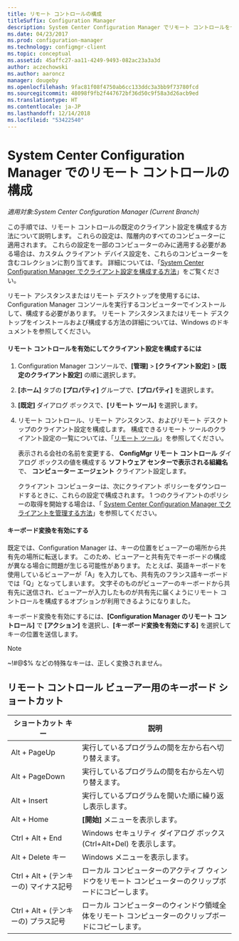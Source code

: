 ```yaml
---
title: リモート コントロールの構成
titleSuffix: Configuration Manager
description: System Center Configuration Manager でリモート コントロールをセットアップします。
ms.date: 04/23/2017
ms.prod: configuration-manager
ms.technology: configmgr-client
ms.topic: conceptual
ms.assetid: 45affc27-aa11-4249-9493-082ac23a3a3d
author: aczechowski
ms.author: aaroncz
manager: dougeby
ms.openlocfilehash: 9fac81f08f4750ab6cc133ddc3a3bb9f73780fcd
ms.sourcegitcommit: 48098f9fb2f447672bf36d50c9f58a3d26acb9ed
ms.translationtype: HT
ms.contentlocale: ja-JP
ms.lasthandoff: 12/14/2018
ms.locfileid: "53422540"
---
```

# <a name="configuring-remote-control-in-system-center-configuration-manager"></a>System Center Configuration Manager でのリモート コントロールの構成

*適用対象:System Center Configuration Manager (Current Branch)*

 この手順では、リモート コントロールの既定のクライアント設定を構成する方法について説明します。 これらの設定は、階層内のすべてのコンピューターに適用されます。 これらの設定を一部のコンピューターのみに適用する必要がある場合は、カスタム クライアント デバイス設定を、これらのコンピューターを含むコレクションに割り当てます。 詳細については、「[System Center Configuration Manager でクライアント設定を構成する方法](../../../../core/clients/deploy/configure-client-settings.md)」をご覧ください。 

リモート アシスタンスまたはリモート デスクトップを使用するには、Configuration Manager コンソールを実行するコンピューターでインストールして、構成する必要があります。 リモート アシスタンスまたはリモート デスクトップをインストールおよび構成する方法の詳細については、Windows のドキュメントを参照してください。  

#### <a name="to-enable-remote-control-and-configure-client-settings"></a>リモート コントロールを有効にしてクライアント設定を構成するには  

1. Configuration Manager コンソールで、**[管理]** > **[クライアント設定]** > **[既定のクライアント設定]** の順に選択します。  

2. **[ホーム]** タブの **[プロパティ]** グループで、**[プロパティ]** を選択します。  

3. **[既定]** ダイアログ ボックスで、**[リモート ツール]** を選択します。  

4. リモート コントロール、リモート アシスタンス、およびリモート デスクトップのクライアント設定を構成します。 構成できるリモート ツールのクライアント設定の一覧については、「[リモート ツール](../../../../core/clients/deploy/about-client-settings.md#remote-tools)」を参照してください。  

   表示される会社の名前を変更する、 **ConfigMgr リモート コントロール**  ダイアログ ボックスの値を構成する **ソフトウェア センターで表示される組織名** で、 **コンピューター エージェント** クライアント設定します。  

   クライアント コンピューターは、次にクライアント ポリシーをダウンロードするときに、これらの設定で構成されます。 1 つのクライアントのポリシーの取得を開始する場合は、「 [System Center Configuration Manager でクライアントを管理する方法](../../../../core/clients/manage/manage-clients.md)」を参照してください。  

#### <a name="enable-keyboard-translation"></a>キーボード変換を有効にする

既定では、Configuration Manager は、キーの位置をビューアーの場所から共有先の場所に転送します。 このため、ビューアーと共有先でキーボードの構成が異なる場合に問題が生じる可能性があります。 たとえば、英語キーボードを使用しているビューアーが「A」を入力しても、共有先のフランス語キーボードでは「Q」となってしまいます。 文字そのものがビューアーのキーボードから共有先に送信され、ビューアーが入力したものが共有先に届くようにリモート コントロールを構成するオプションが利用できるようになりました。

キーボード変換を有効にするには、**[Configuration Manager のリモート コントロール]** で **[アクション]** を選択し、**[キーボード変換を有効にする]** を選択してキーの位置を送信します。

> [!NOTE]
>
> ~!#@$% などの特殊なキーは、正しく変換されません。


## <a name="keyboard-shortcuts-for-the-remote-control-viewer"></a>リモート コントロール ビューアー用のキーボード ショートカット

|ショートカット キー|説明|  
|-----------------------|-----------------|  
|Alt + PageUp|実行しているプログラムの間を左から右へ切り替えます。|  
|Alt + PageDown|実行しているプログラムの間を右から左へ切り替えます。|  
|Alt + Insert|実行しているプログラムを開いた順に繰り返し表示します。|  
|Alt + Home|**[開始]** メニューを表示します。|  
|Ctrl + Alt + End|Windows セキュリティ ダイアログ ボックス (Ctrl+Alt+Del) を表示します。|  
|Alt + Delete キー|Windows メニューを表示します。|  
|Ctrl + Alt + (テンキーの) マイナス記号|ローカル コンピューターのアクティブ ウィンドウをリモート コンピューターのクリップボードにコピーします。|  
|Ctrl + Alt + (テンキーの) プラス記号|ローカル コンピューターのウィンドウ領域全体をリモート コンピューターのクリップボードにコピーします。|  
